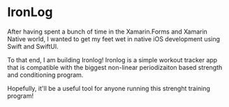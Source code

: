 # IronLog
After having spent a bunch of time in the Xamarin.Forms and Xamarin Native world, I wanted to get my feet wet in native iOS development using Swift and SwiftUI.

To that end, I am building Ironlog!  Ironlog is a simple workout tracker app that is compatible with the biggest non-linear periodizaiton based strength and conditioning program.

Hopefully, it'll be a useful tool for anyone running this strenght training program!  
